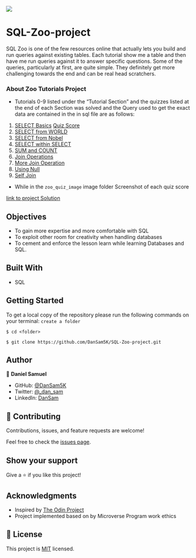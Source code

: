 ![](https://img.shields.io/badge/Microverse-blueviolet)

# SQL-Zoo-project
SQL Zoo is one of the few resources online that actually lets you build and run queries against existing tables. 
Each tutorial show me a table and then have me run queries against it to answer specific questions. Some of the queries, particularly at first, are quite simple. They definitely get more challenging towards the end and can be real head scratchers.

### About Zoo Tutorials Project
- Tutorials 0-9 listed under the “Tutorial Section” and the quizzes listed at the end of each Section was solved and the Query used to get the exact data are contained in the in sql file are as follows:
1. [SELECT Basics](https://sqlzoo.net/wiki/SELECT_basics)
     [Quiz Score](zoo_quiz_image/basicquizscore.png)
2. [SELECT from WORLD](https://sqlzoo.net/wiki/SELECT_from_WORLD_Tutorial)
3. [SELECT from Nobel](https://sqlzoo.net/wiki/SELECT_from_Nobel_Tutorial)
4. [SELECT within SELECT](https://sqlzoo.net/wiki/SELECT_within_SELECT_Tutorial)
5. [SUM and COUNT](https://sqlzoo.net/wiki/SUM_and_COUNT)
6. [Join Operations](https://sqlzoo.net/wiki/The_JOIN_operation)
7. [More Join Operation](https://sqlzoo.net/wiki/More_JOIN_operations)
8. [Using Null](https://sqlzoo.net/wiki/Using_Null)
9. [Self Join](https://sqlzoo.net/wiki/Self_join)

- While in the `zoo_quiz_image` image folder Screenshot of each quiz score

[link to project Solution](https://sqlzoo.net/wiki/SQL_Tutorial)

## Objectives
- To gain more expertise and more comfortable with SQL 
- To exploit other room for creativity when handling databases
- To cement and enforce the lesson learn while learning Databases and SQL.

## Built With
- SQL

## Getting Started

To get a local copy of the repository please run the following commands on your terminal:
`create a folder`

```
$ cd <folder>
```

```
$ git clone https://github.com/DanSam5K/SQL-Zoo-project.git
```

## Author

👤 **Daniel Samuel**

- GitHub: [@DanSam5K](https://github.com/DanSam5K)
- Twitter: [@_dan_sam](https://twitter.com/_dan_sam)
- LinkedIn: [DanSam](https://www.linkedin.com/in/dansamuel/)

## 🤝 Contributing

Contributions, issues, and feature requests are welcome!

Feel free to check the [issues page](https://github.com/DanSam5K/SQL-Zoo-project/issues).

## Show your support

Give a ⭐️ if you like this project!

## Acknowledgments

- Inspired by [The Odin Project](https://www.theodinproject.com/paths/full-stack-ruby-on-rails/courses/databases/lessons/sql)
- Project implemented based on by Microverse Program work ethics

## 📝 License

This project is [MIT](https://docs.github.com/en/github/creating-cloning-and-archiving-repositories/creating-a-repository-on-github/licensing-a-repository) licensed.